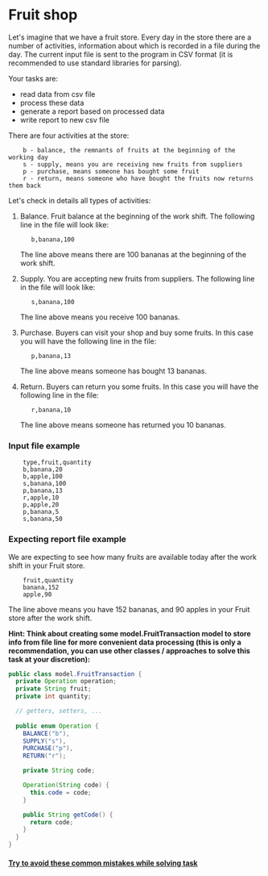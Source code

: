 # Fruit shop
Let's imagine that we have a fruit store. Every day in the store there are a number of activities, 
information about which is recorded in a file during the day.
The current input file is sent to the program in CSV format (it is recommended to use standard libraries for parsing).

Your tasks are:
- read data from csv file
- process these data 
- generate a report based on processed data
- write report to new csv file

There are four activities at the store:
```text
    b - balance, the remnants of fruits at the beginning of the working day
    s - supply, means you are receiving new fruits from suppliers
    p - purchase, means someone has bought some fruit
    r - return, means someone who have bought the fruits now returns them back
```

Let's check in details all types of activities:
1. Balance. Fruit balance at the beginning of the work shift. The following line in the file will look like:
    
    ```text
       b,banana,100  
    ```
   The line above means there are 100 bananas at the beginning of the work shift. 
1. Supply. You are accepting new fruits from suppliers. The following line in the file will look like:
    
    ```text
       s,banana,100     
    ```
   The line above means you receive 100 bananas.
1. Purchase. Buyers can visit your shop and buy some fruits. In this case you will have the following line in the file:
    
    ```text
       p,banana,13  
    ```
   The line above means someone has bought 13 bananas.
1. Return. Buyers can return you some fruits. In this case you will have the following line in the file:
    
    ```text
       r,banana,10   
    ```
   The line above means someone has returned you 10 bananas.

### Input file example
```text
    type,fruit,quantity
    b,banana,20
    b,apple,100
    s,banana,100
    p,banana,13
    r,apple,10 
    p,apple,20 
    p,banana,5 
    s,banana,50
```

### Expecting report file example
We are expecting to see how many fruits are available today after the work shift in your Fruit store. 
```text
    fruit,quantity
    banana,152
    apple,90
```
The line above means you have 152 bananas, and 90 apples in your Fruit store after the work shift.

**Hint: Think about creating some model.FruitTransaction model to store info from file line for more convenient data processing
(this is only a recommendation, you can use other classes / approaches to solve this task at your discretion):**
```java
public class model.FruitTransaction {
  private Operation operation;
  private String fruit;
  private int quantity;

  // getters, setters, ...
  
  public enum Operation {
    BALANCE("b"),
    SUPPLY("s"),
    PURCHASE("p"),
    RETURN("r");

    private String code;

    Operation(String code) {
      this.code = code;
    }

    public String getCode() {
      return code;
    }
  }
}
```

#### [Try to avoid these common mistakes while solving task](https://mate-academy.github.io/jv-program-common-mistakes/java-core/solid/fruit-shop)
